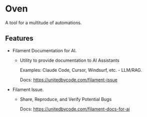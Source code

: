 # Oven

A tool for a multitude of automations.

## Features

- Filament Documentation for AI.
  - Utility to provide documentation to AI Assistants
    
    Examples: Claude Code, Cursor, Windsurf, etc. - LLM/RAG.

    Docs: https://unitedbycode.com/filament-issue


- Filament Issue.
  - Share, Reproduce, and Verify Potential Bugs

    Docs: https://unitedbycode.com/filament-docs-for-ai
